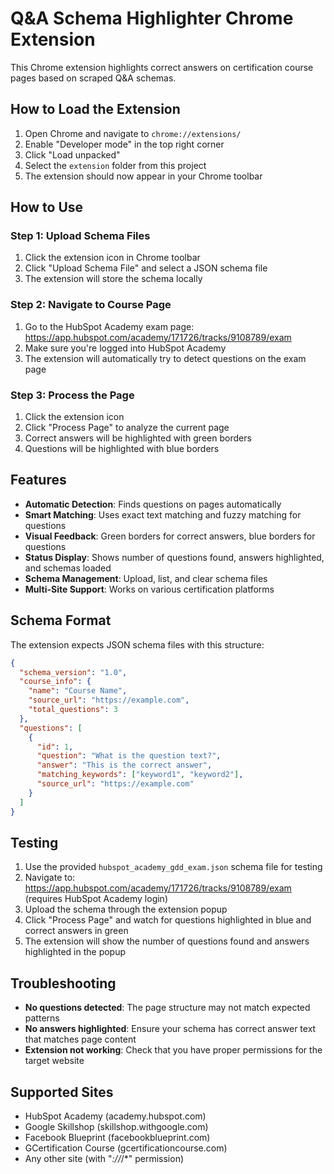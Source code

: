 # Q&A Schema Highlighter Chrome Extension

This Chrome extension highlights correct answers on certification course pages based on scraped Q&A schemas.

## How to Load the Extension

1. Open Chrome and navigate to `chrome://extensions/`
2. Enable "Developer mode" in the top right corner
3. Click "Load unpacked" 
4. Select the `extension` folder from this project
5. The extension should now appear in your Chrome toolbar

## How to Use

### Step 1: Upload Schema Files
1. Click the extension icon in Chrome toolbar
2. Click "Upload Schema File" and select a JSON schema file
3. The extension will store the schema locally

### Step 2: Navigate to Course Page
1. Go to the HubSpot Academy exam page: https://app.hubspot.com/academy/171726/tracks/9108789/exam
2. Make sure you're logged into HubSpot Academy
3. The extension will automatically try to detect questions on the exam page

### Step 3: Process the Page
1. Click the extension icon
2. Click "Process Page" to analyze the current page
3. Correct answers will be highlighted with green borders
4. Questions will be highlighted with blue borders

## Features

- **Automatic Detection**: Finds questions on pages automatically
- **Smart Matching**: Uses exact text matching and fuzzy matching for questions
- **Visual Feedback**: Green borders for correct answers, blue borders for questions
- **Status Display**: Shows number of questions found, answers highlighted, and schemas loaded
- **Schema Management**: Upload, list, and clear schema files
- **Multi-Site Support**: Works on various certification platforms

## Schema Format

The extension expects JSON schema files with this structure:

```json
{
  "schema_version": "1.0",
  "course_info": {
    "name": "Course Name",
    "source_url": "https://example.com",
    "total_questions": 3
  },
  "questions": [
    {
      "id": 1,
      "question": "What is the question text?",
      "answer": "This is the correct answer",
      "matching_keywords": ["keyword1", "keyword2"],
      "source_url": "https://example.com"
    }
  ]
}
```

## Testing

1. Use the provided `hubspot_academy_gdd_exam.json` schema file for testing
2. Navigate to: https://app.hubspot.com/academy/171726/tracks/9108789/exam (requires HubSpot Academy login)
3. Upload the schema through the extension popup
4. Click "Process Page" and watch for questions highlighted in blue and correct answers in green
5. The extension will show the number of questions found and answers highlighted in the popup

## Troubleshooting

- **No questions detected**: The page structure may not match expected patterns
- **No answers highlighted**: Ensure your schema has correct answer text that matches page content
- **Extension not working**: Check that you have proper permissions for the target website

## Supported Sites

- HubSpot Academy (academy.hubspot.com)
- Google Skillshop (skillshop.withgoogle.com) 
- Facebook Blueprint (facebookblueprint.com)
- GCertification Course (gcertificationcourse.com)
- Any other site (with "*://*/*" permission)